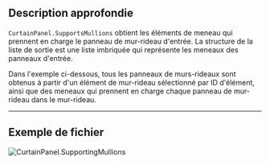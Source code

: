 ## Description approfondie
`CurtainPanel.SupportsMullions` obtient les éléments de meneau qui prennent en charge le panneau de mur-rideau d'entrée. La structure de la liste de sortie est une liste imbriquée qui représente les meneaux des panneaux d'entrée.

Dans l'exemple ci-dessous, tous les panneaux de murs-rideaux sont obtenus à partir d'un élément de mur-rideau sélectionné par ID d'élément, ainsi que des meneaux qui prennent en charge chaque panneau de mur-rideau dans le mur-rideau.
___
## Exemple de fichier

![CurtainPanel.SupportingMullions](./Revit.Elements.CurtainPanel.SupportingMullions_img.jpg)

